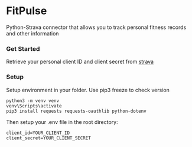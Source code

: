# FitPulse
Python-Strava connector that allows you to track personal fitness records and other information

### Get Started
Retrieve your personal client ID and client secret from [strava](https://www.strava.com/settings/api)

### Setup
Setup environment in your folder. Use pip3 freeze to check version
```
python3 -m venv venv
venv\Scripts\activate
pip3 install requests requests-oauthlib python-dotenv
```
Then setup your .env file in the root directory:
```
client_id=YOUR_CLIENT_ID
client_secret=YOUR_CLIENT_SECRET
```


